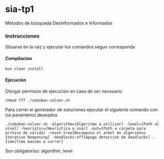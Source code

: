 # sia-tp1
Métodos de búsqueda Desinformados e Informados

### Instrucciones
Situarse en la raiz y ejecutar los comandos segun corresponda

#### Compilacion
```
mvn clean install
```

#### Ejecución
Otorgar permisos de ejecución en caso de ser necesario
```
chmod 777 ./sokoban-solver.sh
``` 
Para correr el generador de soluciones ejecutar el siguiente comando con los parametros deseados 
```
./sokoban-solver.sh -algorithm=[Algoritmo a utilizar] -level=[Path al nivel] -heuristic=[Heuristica a usar] -out=[Path a carpeta para archivo de salida] -reset-tree[Recomputa el arbol en algorimtos Iterative Deepening] -deadlocks-off[Apaga deteccion de deadlocks] -time[Timo maximo a correr]
```
Son obligatorios: algorithm, level